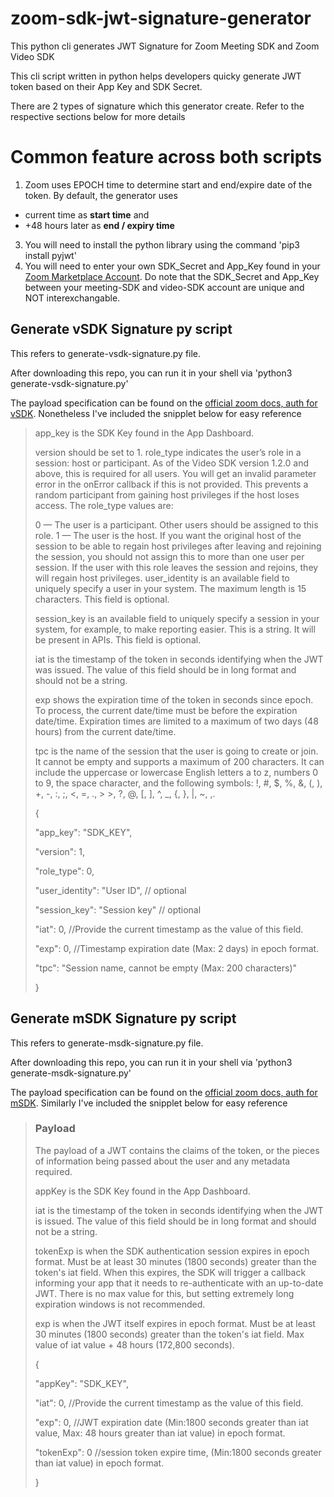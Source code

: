 # zoom-sdk-jwt-signature-generator
This python cli generates JWT Signature for Zoom Meeting SDK and Zoom Video SDK

This cli script written in python helps developers quicky generate JWT token based on their App Key and SDK Secret.

There are 2 types of signature which this generator create. Refer to the respective sections below for more details

# Common feature across both scripts #
1. Zoom uses EPOCH time to determine start and end/expire date of the token. By default, the generator uses 
- current time as **start time** and 
- +48 hours later as **end / expiry time**
3. You will need to install the python library using the command 'pip3 install pyjwt'
4. You will need to enter your own SDK_Secret and App_Key found in your [Zoom Marketplace Account](https://marketplace.zoom.us). Do note that the SDK_Secret and App_Key between your meeting-SDK and video-SDK account are unique and NOT interexchangable.

## Generate vSDK Signature py script ##
This refers to generate-vsdk-signature.py file. 

After downloading this repo, you can run it in your shell via 'python3 generate-vsdk-signature.py'

The payload specification can be found on the [official zoom docs, auth for vSDK](https://marketplace.zoom.us/docs/sdk/video/auth/). Nonetheless I've included the snipplet below for easy reference

> app_key is the SDK Key found in the App Dashboard.
>
>version should be set to 1.
>role_type indicates the user’s role in a session: host or participant. As of the Video SDK version 1.2.0 and above, this is required for all users. You will get an invalid parameter error in the onError callback if this is not provided. This prevents a random participant from gaining host privileges if the host loses access. The role_type values are:
>
>
>0 — The user is a participant. Other users should be assigned to this role.
>1 — The user is the host. If you want the original host of the session to be able to regain host privileges after leaving and rejoining the session, you should not assign this to more than one user per session. If the user with this role leaves the session and rejoins, they will regain host privileges. user_identity is an available field to uniquely specify a user in your system. The maximum length is 15 characters. This field is optional.
>
>session_key is an available field to uniquely specify a session in your system, for example, to make reporting easier. This is a string. It will be present in APIs. This field is optional.
>
>iat is the timestamp of the token in seconds identifying when the JWT was issued. The value of this field should be in long format and should not be a string.
>
>exp shows the expiration time of the token in seconds since epoch. To process, the current date/time must be before the expiration date/time. Expiration times are limited to a maximum of two days (48 hours) from the current date/time.
>
>tpc is the name of the session that the user is going to create or join. It cannot be empty and supports a maximum of 200 characters. It can include the uppercase or lowercase English letters a to z, numbers 0 to 9, the space character, and the following symbols: !, #, $, %, &, (, ), +, -, :, ;, <, =, ., > >, ?, @, [, ], ^, _, {, }, |, ~, ,.
>
>{
>
>  "app_key": "SDK_KEY",
>  
>  "version": 1,
>  
>  "role_type": 0,
>  
>  "user_identity": "User ID", // optional
>  
>  "session_key": "Session key" // optional
>  
>  "iat": 0, //Provide the current timestamp as the value of this field.
>  
>  "exp": 0, //Timestamp expiration date (Max: 2 days) in epoch format.
>  
>  "tpc": "Session name, cannot be empty (Max: 200 characters)"
>  
>}

## Generate mSDK Signature py script ##
This refers to generate-msdk-signature.py file. 

After downloading this repo, you can run it in your shell via 'python3 generate-msdk-signature.py'

The payload specification can be found on the [official zoom docs, auth for mSDK](https://marketplace.zoom.us/docs/sdk/native-sdks/auth/). Similarly I've included the snipplet below for easy reference
>### Payload ###
>The payload of a JWT contains the claims of the token, or the pieces of information being passed about the user and any metadata required.
>
>appKey is the SDK Key found in the App Dashboard.
>
>iat is the timestamp of the token in seconds identifying when the JWT is issued. The value of this field should be in long format and should not be a string.
>
>tokenExp is when the SDK authentication session expires in epoch format. Must be at least 30 minutes (1800 seconds) greater than the token's iat field. When this expires, the SDK will trigger a callback informing your app that it needs to re-authenticate with an up-to-date JWT. There is no max value for this, but setting extremely long expiration windows is not recommended.
>
>exp is when the JWT itself expires in epoch format. Must be at least 30 minutes (1800 seconds) greater than the token's iat field. Max value of iat value + 48 hours (172,800 seconds).
>
>{
>
>  "appKey": "SDK_KEY",
>  
>  "iat": 0, //Provide the current timestamp as the value of this field.
>  
>  "exp": 0, //JWT expiration date (Min:1800 seconds greater than iat value, Max: 48 hours greater than iat value) in epoch format.
>  
>  "tokenExp": 0 //session token expire time, (Min:1800 seconds greater than iat value) in epoch format.
>  
>}

